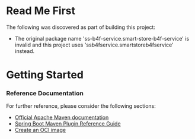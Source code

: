 # Read Me First
The following was discovered as part of building this project:

* The original package name 'ss-b4f-service.smart-store-b4f-service' is invalid and this project uses 'ssb4fservice.smartstoreb4fservice' instead.

# Getting Started

### Reference Documentation
For further reference, please consider the following sections:

* [Official Apache Maven documentation](https://maven.apache.org/guides/index.html)
* [Spring Boot Maven Plugin Reference Guide](https://docs.spring.io/spring-boot/docs/3.2.2/maven-plugin/reference/html/)
* [Create an OCI image](https://docs.spring.io/spring-boot/docs/3.2.2/maven-plugin/reference/html/#build-image)

